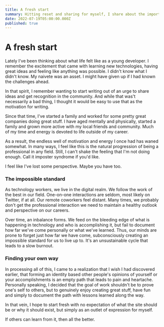 ```yaml
---
title: A fresh start
summary: Hitting reset and sharing for myself, I share about the importance of reflecting on personal growth.
date: 2022-07-19T05:00:00.000Z
published: true
---
```


# A fresh start

Lately I've been thinking about what life felt like as a young developer. I remember the excitement that came with learning new technologies, having great ideas and feeling like anything was possible. I didn't know what I didn't know. My naivete was an asset. I might have given up if I had known the challenges ahead.

In that spirit, I remember wanting to start writing out of an urge to share ideas and get recognition in the community. And while that was't necessarily a bad thing, I thought it would be easy to use that as the motivation for writing.

Since that time, I've started a family and worked for some pretty great companies doing great stuff. I have aged mentally and physically, started a family and grown more active with my local friends and community. Much of my time and energy is devoted to life outside of my career.

As a result, the endless well of motivation and energy I once had has waned somewhat. In many ways, I feel like this is the natural progression of being a professional in any field. Still, I can't shake the feeling that I'm not doing enough. Call it imposter syndrome if you'd like.

I feel like I've lost some perspective. Maybe you have too.

### The impossible standard

As technology workers, we live in the digital realm. We follow the work of the best in our field. One-on-one interactions are seldom, most likely on Twitter, if at all. Our remote coworkers feel distant. Many times, we probably don't get the professional interaction we need to maintain a healthy outlook and perspective on our careers.

Over time, an inbalance forms. We feed on the bleeding edge of what is happening in technology and who is accomplishing it, but fail to document how far we've come personally or what we've learned. Thus, our minds are prone to forget just how far we have come, subconsciously creating an impossible standard for us to live up to. It's an unsustainable cycle that leads to a slow burnout.

### Finding your own way

In processing all of this, I came to a realization that I wish I had discovered earlier, that
forming an identity based other people's opinions of yourself or your accomplishments is an empty path that leads to pain and heartache. Personally speaking, I decided that the goal of work shouldn't be to prove one's self to others, but to genuinely enjoy creating great stuff, have fun and simply to document the path with lessons learned along the way.

In that vein, I hope to start fresh with no expectation of what the site should be or why it should exist, but simply as an outlet of expression for myself.

If others can learn from it, then all the better.
